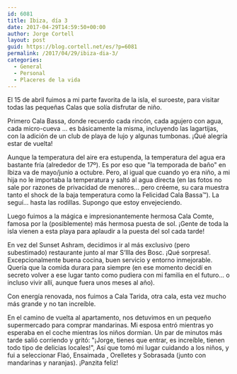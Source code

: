 ```yaml
---
id: 6081
title: Ibiza, día 3
date: 2017-04-29T14:59:50+00:00
author: Jorge Cortell
layout: post
guid: https://blog.cortell.net/es/?p=6081
permalink: /2017/04/29/ibiza-dia-3/
categories:
  - General
  - Personal
  - Placeres de la vida
---
```

El 15 de abril fuimos a mi parte favorita de la isla, el suroeste, para visitar todas las pequeñas Calas que solía disfrutar de niño.

Primero Cala Bassa, donde recuerdo cada rincón, cada agujero con agua, cada micro-cueva ... es básicamente la misma, incluyendo las lagartijas, con la adición de un club de playa de lujo y algunas tumbonas. ¡Qué alegría estar de vuelta!

Aunque la temperatura del aire era estupenda, la temperatura del agua era bastante fría (alrededor de 17º). Es por eso que "la temporada de baño" en Ibiza va de mayo/junio a octubre. Pero, al igual que cuando yo era niño, a mi hija no le importaba la temperatura y saltó al agua directa (en las fotos no sale por razones de privacidad de menores... pero créeme, su cara muestra tanto el shock de la baja temperatura como la Felicidad Cala Bassa™). La seguí... hasta las rodillas. Supongo que estoy envejeciendo.

Luego fuimos a la mágica e impresionantemente hermosa Cala Comte, famosa por la (posiblemente) más hermosa puesta de sol. ¡Gente de toda la isla vienen a esta playa para aplaudir a la puesta del sol cada tarde!

En vez del Sunset Ashram, decidimos ir al más exclusivo (pero subestimado) restaurante junto al mar S‘Illa des Bosc. ¡Qué sorpresa!. Excepcionalmente buena cocina, buen servicio y entorno inmejorable. Quería que la comida durara para siempre (en ese momento decidí en secreto volver a ese lugar tanto como pudiera con mi familia en el futuro... o incluso vivir allí, aunque fuera unos meses al año).

Con energía renovada, nos fuimos a Cala Tarida, otra cala, esta vez mucho más grande y no tan increíble.

En el camino de vuelta al apartamento, nos detuvimos en un pequeño supermercado para comprar mandarinas. Mi esposa entró mientras yo esperaba en el coche mientras los niños dormían. Un par de minutos más tarde salió corriendo y gritó: "¡Jorge, tienes que entrar, es increíble, tienen todo tipo de delicias locales!", Así que tomó mi lugar cuidando a los niños, y fui a seleccionar Flaó, Ensaimada , Orelletes y Sobrasada (junto con mandarinas y naranjas). ¡Panzita feliz!